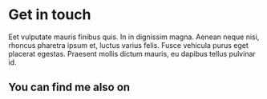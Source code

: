 # Get in touch

Eet vulputate mauris finibus quis. In in dignissim magna. Aenean neque nisi, rhoncus pharetra ipsum et, luctus varius felis. Fusce vehicula purus eget placerat egestas. Praesent mollis dictum mauris, eu dapibus tellus pulvinar id.

## You can find me also on
